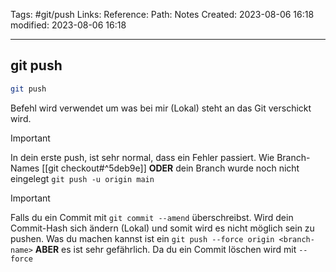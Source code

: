 Tags: #git/push
Links: 
Reference:
Path: Notes
Created: 2023-08-06 16:18
modified: 2023-08-06 16:18
___
## git push
```bash
git push
```

Befehl wird verwendet um was bei mir (Lokal) steht an das Git verschickt wird.

>[!important] 
> In dein erste push, ist sehr normal, dass ein Fehler passiert.
> Wie Branch-Names [[git checkout#^5deb9e]] **ODER** dein Branch wurde noch nicht eingelegt `git push -u origin main`

>[!important] 
> Falls du ein Commit mit `git commit --amend` überschreibst. Wird dein Commit-Hash sich ändern (Lokal) und somit wird es nicht möglich sein zu pushen. 
> Was du machen kannst ist ein `git push --force origin <branch-name>` **ABER** es ist sehr gefährlich. Da du ein Commit löschen wird mit `--force`